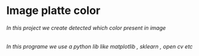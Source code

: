 # Image platte color
###### In this project we create detected which color present in image
###### In this programe we use a python lib like matplotlib , sklearn , open cv etc